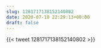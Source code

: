 ```yaml
---
slug: 1281717138152140802
date: 2020-07-10 22:29:13+00:00
draft: false
---
```


{{< tweet 1281717138152140802 >}}
